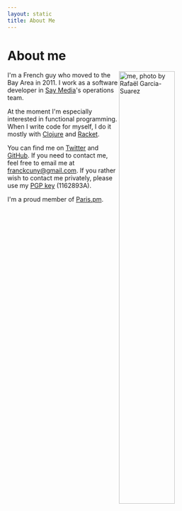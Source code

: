 ```yaml
---
layout: static
title: About Me
---
```


<h1>About me</h1>

<a href="http://www.flickr.com/photos/rgarciasuarez74/5876329422/">
<img alt="me, photo by Rafaël Garcia-Suarez" src="http://farm6.staticflickr.com/5028/5876329422_32040b7f40_b.jpg" width="50%" height="50%" class='portrait' align='right'>
</a>

I'm a French guy who moved to the Bay Area in 2011. I work as a software developer in [Say Media](http://saymedia.com)'s operations team.

At the moment I'm especially interested in functional programming. When I write code for myself, I do it mostly with [Clojure](http://clojure.org) and [Racket](http://racket-lang.org).

You can find me on [Twitter](https://twitter.com/franckcuny) and [GitHub](https://github.com/franckcuny). If you need to contact me, feel free to email me at [franckcuny@gmail.com](mailto:franck.cuny@gmail.com). If you rather wish to contact me privately, please use my [PGP key](/franckcuny-pubkey.gpg) (1162893A).

I'm a proud member of [Paris.pm](http://paris).
